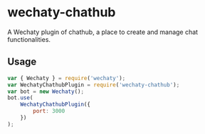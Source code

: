 # wechaty-chathub

A Wechaty plugin of chathub, a place to create and manage chat functionalities.

## Usage

```js
var { Wechaty } = require('wechaty');
var WechatyChathubPlugin = require('wechaty-chathub');
var bot = new Wechaty();
bot.use(
	WechatyChathubPlugin({
		port: 3000
	})
);
```
